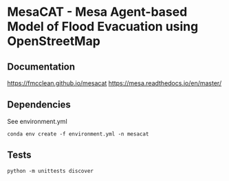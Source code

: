 # MesaCAT - Mesa Agent-based Model of Flood Evacuation using OpenStreetMap

## Documentation
https://fmcclean.github.io/mesacat
https://mesa.readthedocs.io/en/master/

## Dependencies
See environment.yml

`conda env create -f environment.yml -n mesacat`

## Tests
`python -m unittests discover`
